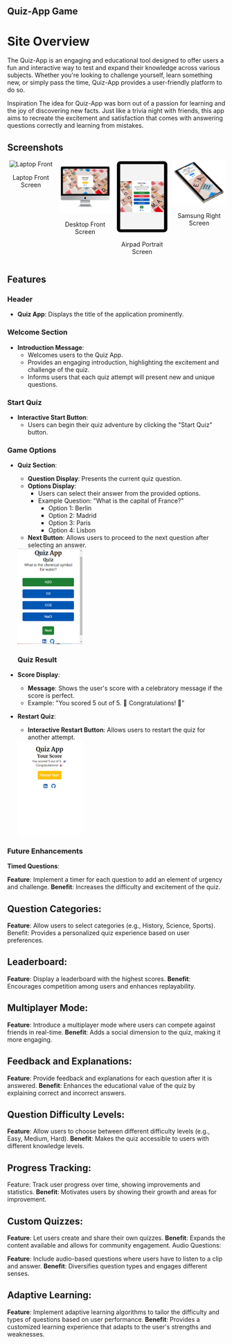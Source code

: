 ## Quiz-App Game

# Site Overview

The Quiz-App is an engaging and educational tool designed to offer users a fun and interactive way to test and expand their knowledge across various subjects. Whether you're looking to challenge yourself, learn something new, or simply pass the time, Quiz-App provides a user-friendly platform to do so.

Inspiration
The idea for Quiz-App was born out of a passion for learning and the joy of discovering new facts. Just like a trivia night with friends, this app aims to recreate the excitement and satisfaction that comes with answering questions correctly and learning from mistakes.

## Screenshots

<div style="display: flex; flex-wrap: nowrap; gap: 10px; justify-content: center;">

  <div style="flex: 1 1 auto; text-align: center;">
    <img src="assets/images/laptop-front.png" alt="Laptop Front" style="width: 150px;"/>
    <p>Laptop Front Screen</p>
  </div>

  <div style="flex: 1 1 auto; text-align: center;">
    <img src="assets/images/Desktop-front.png" alt="Desktop Front" style="width: 150px;"/>
    <p>Desktop Front Screen</p>
  </div>

  <div style="flex: 1 1 auto; text-align: center;">
    <img src="assets/images/airpad-portrait.png" alt="Airpad Portrait" style="width: 150px;"/>
    <p>Airpad Portrait Screen</p>
  </div>

  <div style="flex: 1 1 auto; text-align: center;">
    <img src="assets/images/sumsung-right.png" alt="Samsung Right" style="width: 150px;"/>
    <p>Samsung Right Screen</p>
  </div>
</div>

## Features

### Header
- **Quiz App**: Displays the title of the application prominently.

### Welcome Section
- **Introduction Message**:
  - Welcomes users to the Quiz App.
  - Provides an engaging introduction, highlighting the excitement and challenge of the quiz.
  - Informs users that each quiz attempt will present new and unique questions.

### Start Quiz
- **Interactive Start Button**:
  - Users can begin their quiz adventure by clicking the "Start Quiz" button.

### Game Options
- **Quiz Section**:
  - **Question Display**: Presents the current quiz question.
  - **Options Display**:
    - Users can select their answer from the provided options.
    - Example Question: "What is the capital of France?"
      - Option 1: Berlin
      - Option 2: Madrid
      - Option 3: Paris
      - Option 4: Lisbon
  - **Next Button**: Allows users to proceed to the next question after selecting an answer.
  <img src="assets/images/Quiz-GameOptions.png" alt="Quiz Game" style="width: 150px;"/>

  ### Quiz Result
- **Score Display**:
  - **Message**: Shows the user's score with a celebratory message if the score is perfect.
  - Example: "You scored 5 out of 5. 🎉 Congratulations! 🎉"
- **Restart Quiz**:
  - **Interactive Restart Button**: Allows users to restart the quiz for another attempt.
  <img src="assets/images/Quiz-Result.png" alt="Quiz Result" style="width: 150px;"/>

 ### Future Enhancements
**Timed Questions**:

**Feature**: Implement a timer for each question to add an element of urgency and challenge.
**Benefit**: Increases the difficulty and excitement of the quiz.

## Question Categories:
**Feature**: Allow users to select categories (e.g., History, Science, Sports).
Benefit: Provides a personalized quiz experience based on user preferences.

## Leaderboard:
**Feature**: Display a leaderboard with the highest scores.
**Benefit**: Encourages competition among users and enhances replayability.

## Multiplayer Mode:
**Feature**: Introduce a multiplayer mode where users can compete against friends in real-time.
**Benefit**: Adds a social dimension to the quiz, making it more engaging.

## Feedback and Explanations:
**Feature**: Provide feedback and explanations for each question after it is answered.
**Benefit**: Enhances the educational value of the quiz by explaining correct and incorrect answers.

## Question Difficulty Levels:
**Feature**: Allow users to choose between different difficulty levels (e.g., Easy, Medium, Hard).
**Benefit**: Makes the quiz accessible to users with different knowledge levels.

## Progress Tracking:
Feature: Track user progress over time, showing improvements and statistics.
**Benefit**: Motivates users by showing their growth and areas for improvement.

## Custom Quizzes:
**Feature**: Let users create and share their own quizzes.
**Benefit**: Expands the content available and allows for community engagement.
Audio Questions:

**Feature**: Include audio-based questions where users have to listen to a clip and answer.
**Benefit**: Diversifies question types and engages different senses.

## Adaptive Learning:
**Feature**: Implement adaptive learning algorithms to tailor the difficulty and types of questions based on user performance.
**Benefit**: Provides a customized learning experience that adapts to the user's strengths and weaknesses.
